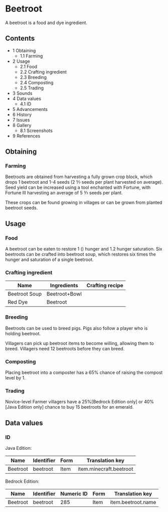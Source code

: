 # Beetroot
A beetroot is a food and dye ingredient.

## Contents
- 1 Obtaining
	- 1.1 Farming
- 2 Usage
	- 2.1 Food
	- 2.2 Crafting ingredient
	- 2.3 Breeding
	- 2.4 Composting
	- 2.5 Trading
- 3 Sounds
- 4 Data values
	- 4.1 ID
- 5 Advancements
- 6 History
- 7 Issues
- 8 Gallery
	- 8.1 Screenshots
- 9 References

## Obtaining
### Farming
Beetroots are obtained from harvesting a fully grown crop block, which drops 1 beetroot and 1-4 seeds (2 5⁄7 seeds per plant harvested on average). Seed yield can be increased using a tool enchanted with Fortune, with Fortune III harvesting an average of 5 3⁄7 seeds per plant.

These crops can be found growing in villages or can be grown from planted beetroot seeds.

## Usage
### Food
A beetroot can be eaten to restore 1 () hunger and 1.2 hunger saturation. Six beetroots can be crafted into beetroot soup, which restores six times the hunger and saturation of a single beetroot.

### Crafting ingredient
| Name          | Ingredients   | Crafting recipe |
|---------------|---------------|-----------------|
| Beetroot Soup | Beetroot+Bowl |                 |
| Red Dye       | Beetroot      |                 |

### Breeding
Beetroots can be used to breed pigs. Pigs also follow a player who is holding beetroot.

Villagers can pick up beetroot items to become willing, allowing them to breed. Villagers need 12 beetroots before they can breed.

### Composting
Placing beetroot into a composter has a 65% chance of raising the compost level by 1.

### Trading
Novice-level Farmer villagers have a 25%‌[Bedrock Edition  only] or 40%‌[Java Edition  only] chance to buy 15 beetroots for an emerald.

## Data values
### ID
Java Edition:

| Name     | Identifier | Form | Translation key         |
|----------|------------|------|-------------------------|
| Beetroot | beetroot   | Item | item.minecraft.beetroot |

Bedrock Edition:

| Name     | Identifier | Numeric ID | Form | Translation key    |
|----------|------------|------------|------|--------------------|
| Beetroot | beetroot   | 285        | Item | item.beetroot.name |


